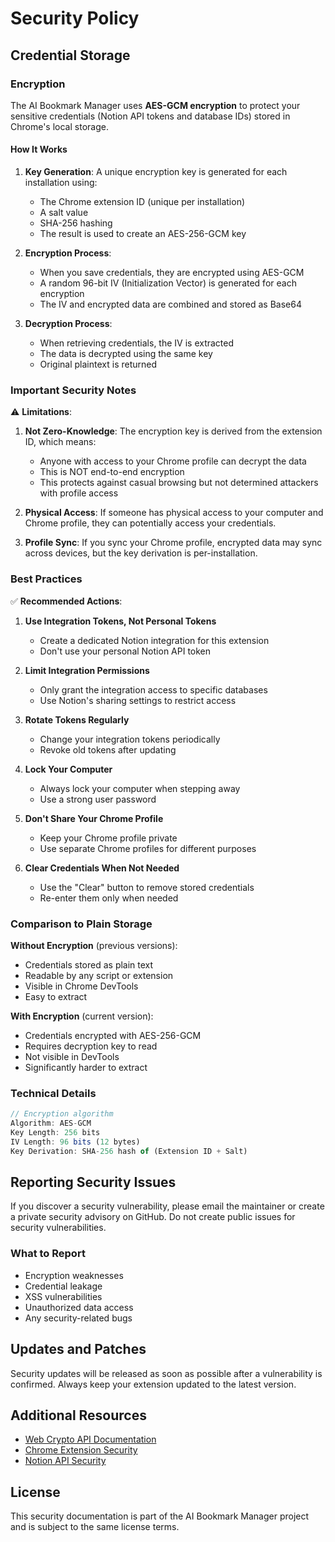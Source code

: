 # Security Policy

## Credential Storage

### Encryption

The AI Bookmark Manager uses **AES-GCM encryption** to protect your sensitive credentials (Notion API tokens and database IDs) stored in Chrome's local storage.

#### How It Works

1. **Key Generation**: A unique encryption key is generated for each installation using:
   - The Chrome extension ID (unique per installation)
   - A salt value
   - SHA-256 hashing
   - The result is used to create an AES-256-GCM key

2. **Encryption Process**:
   - When you save credentials, they are encrypted using AES-GCM
   - A random 96-bit IV (Initialization Vector) is generated for each encryption
   - The IV and encrypted data are combined and stored as Base64

3. **Decryption Process**:
   - When retrieving credentials, the IV is extracted
   - The data is decrypted using the same key
   - Original plaintext is returned

### Important Security Notes

⚠️ **Limitations**:

1. **Not Zero-Knowledge**: The encryption key is derived from the extension ID, which means:
   - Anyone with access to your Chrome profile can decrypt the data
   - This is NOT end-to-end encryption
   - This protects against casual browsing but not determined attackers with profile access

2. **Physical Access**: If someone has physical access to your computer and Chrome profile, they can potentially access your credentials.

3. **Profile Sync**: If you sync your Chrome profile, encrypted data may sync across devices, but the key derivation is per-installation.

### Best Practices

✅ **Recommended Actions**:

1. **Use Integration Tokens, Not Personal Tokens**
   - Create a dedicated Notion integration for this extension
   - Don't use your personal Notion API token

2. **Limit Integration Permissions**
   - Only grant the integration access to specific databases
   - Use Notion's sharing settings to restrict access

3. **Rotate Tokens Regularly**
   - Change your integration tokens periodically
   - Revoke old tokens after updating

4. **Lock Your Computer**
   - Always lock your computer when stepping away
   - Use a strong user password

5. **Don't Share Your Chrome Profile**
   - Keep your Chrome profile private
   - Use separate Chrome profiles for different purposes

6. **Clear Credentials When Not Needed**
   - Use the "Clear" button to remove stored credentials
   - Re-enter them only when needed

### Comparison to Plain Storage

**Without Encryption** (previous versions):
- Credentials stored as plain text
- Readable by any script or extension
- Visible in Chrome DevTools
- Easy to extract

**With Encryption** (current version):
- Credentials encrypted with AES-256-GCM
- Requires decryption key to read
- Not visible in DevTools
- Significantly harder to extract

### Technical Details

```javascript
// Encryption algorithm
Algorithm: AES-GCM
Key Length: 256 bits
IV Length: 96 bits (12 bytes)
Key Derivation: SHA-256 hash of (Extension ID + Salt)
```

## Reporting Security Issues

If you discover a security vulnerability, please email the maintainer or create a private security advisory on GitHub. Do not create public issues for security vulnerabilities.

### What to Report

- Encryption weaknesses
- Credential leakage
- XSS vulnerabilities
- Unauthorized data access
- Any security-related bugs

## Updates and Patches

Security updates will be released as soon as possible after a vulnerability is confirmed. Always keep your extension updated to the latest version.

## Additional Resources

- [Web Crypto API Documentation](https://developer.mozilla.org/en-US/docs/Web/API/Web_Crypto_API)
- [Chrome Extension Security](https://developer.chrome.com/docs/extensions/mv3/security/)
- [Notion API Security](https://developers.notion.com/docs/authorization)

## License

This security documentation is part of the AI Bookmark Manager project and is subject to the same license terms.